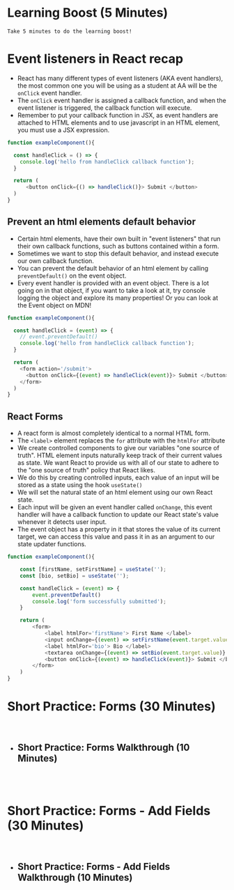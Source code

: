 # Learning Boost (5 Minutes)

    Take 5 minutes to do the learning boost!

# Event listeners in React recap
- React has many different types of event listeners (AKA event handlers), the most common one you will be using as a student at AA will be the `onClick` event handler.
- The `onClick` event handler is assigned a callback function, and when the event listener is triggered, the callback function will execute.
- Remember to put your callback function in JSX, as event handlers are attached to HTML elements and to use javascript in an HTML element, you must use a JSX expression.

```js
function exampleComponent(){

  const handleClick = () => {
    console.log('hello from handleClick callback function');
  }

  return (
      <button onClick={() => handleClick()}> Submit </button>
  )
}
```

## Prevent an html elements default behavior

- Certain html elements, have their own built in "event listeners" that run their own callback functions, such as buttons contained within a form.
- Sometimes we want to stop this default behavior, and instead execute our own callback function.
- You can prevent the default behavior of an html element by calling `preventDefault()` on the event object.
- Every event handler is provided with an event object. There is a lot going on in that object, if you want to take a look at it, try console logging the object and explore its many properties! Or you can look at the Event object on MDN!

```js
function exampleComponent(){

  const handleClick = (event) => {
    // event.preventDefault()
    console.log('hello from handleClick callback function');
  }

  return (
    <form action='/submit'>
      <button onClick={(event) => handleClick(event)}> Submit </button>
    </form>
  )
}
```

## React Forms

- A react form is almost completely identical to a normal HTML form.
- The `<label>` element replaces the `for` attribute with the `htmlFor` attribute
- We create controlled components to give our variables "one source of truth". HTML element inputs naturally keep track of their current values as state. We want React to provide us with all of our state to adhere to the "one source of truth" policy that React likes.
- We do this by creating controlled inputs, each value of an input will be stored as a state using the hook `useState()`
- We will set the natural state of an html element using our own React state.
- Each input will be given an event handler called `onChange`, this event handler will have a callback function to update our React state's value whenever it detects user input.
- The event object has a property in it that stores the value of its current target, we can access this value and pass it in as an argument to our state updater functions.

```js
function exampleComponent(){

    const [firstName, setFirstName] = useState('');
    const [bio, setBio] = useState('');

    const handleClick = (event) => {
        event.preventDefault()
        console.log('form successfully submitted');
    }

    return (
        <form>
            <label htmlFor='firstName'> First Name </label>
            <input onChange={(event) => setFirstName(event.target.value)} type='text' value={firstName}/>
            <label htmlFor='bio'> Bio </label>
            <textarea onChange={(event) => setBio(event.target.value)} value={bio}/>
            <button onClick={(event) => handleClick(event)}> Submit </button>
        </form>
    )
}
```

# Short Practice: Forms (30 Minutes)

<br>

- ## Short Practice: Forms Walkthrough (10 Minutes)

<br>
<br>

# Short Practice: Forms - Add Fields (30 Minutes)

<br>

- ## Short Practice: Forms - Add Fields Walkthrough (10 Minutes)
